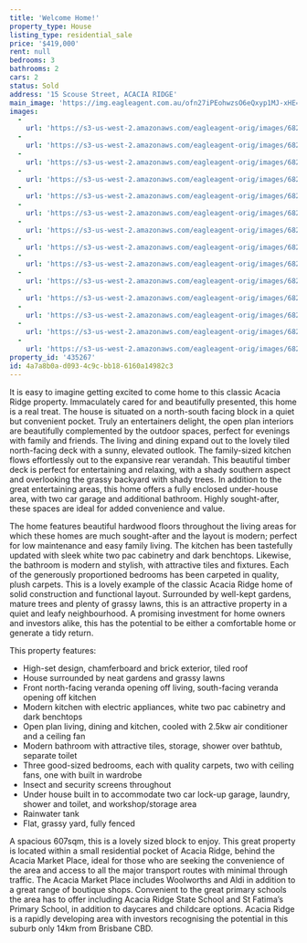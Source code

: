 ```yaml
---
title: 'Welcome Home!'
property_type: House
listing_type: residential_sale
price: '$419,000'
rent: null
bedrooms: 3
bathrooms: 2
cars: 2
status: Sold
address: '15 Scouse Street, ACACIA RIDGE'
main_image: 'https://img.eagleagent.com.au/ofn27iPEohwzsO6eQxyp1MJ-xHE=/1280x854/smart/https://s3-us-west-2.amazonaws.com/eagleagent-orig/images/6822460/130899774-image-M.jpg'
images:
  -
    url: 'https://s3-us-west-2.amazonaws.com/eagleagent-orig/images/6822473/130899774-image-N.jpg'
  -
    url: 'https://s3-us-west-2.amazonaws.com/eagleagent-orig/images/6822472/130899774-image-L.jpg'
  -
    url: 'https://s3-us-west-2.amazonaws.com/eagleagent-orig/images/6822471/130899774-image-K.jpg'
  -
    url: 'https://s3-us-west-2.amazonaws.com/eagleagent-orig/images/6822470/130899774-image-J.jpg'
  -
    url: 'https://s3-us-west-2.amazonaws.com/eagleagent-orig/images/6822469/130899774-image-I.jpg'
  -
    url: 'https://s3-us-west-2.amazonaws.com/eagleagent-orig/images/6822468/130899774-image-H.jpg'
  -
    url: 'https://s3-us-west-2.amazonaws.com/eagleagent-orig/images/6822467/130899774-image-G.jpg'
  -
    url: 'https://s3-us-west-2.amazonaws.com/eagleagent-orig/images/6822466/130899774-image-F.jpg'
  -
    url: 'https://s3-us-west-2.amazonaws.com/eagleagent-orig/images/6822465/130899774-image-E.jpg'
  -
    url: 'https://s3-us-west-2.amazonaws.com/eagleagent-orig/images/6822464/130899774-image-D.jpg'
  -
    url: 'https://s3-us-west-2.amazonaws.com/eagleagent-orig/images/6822463/130899774-image-C.jpg'
  -
    url: 'https://s3-us-west-2.amazonaws.com/eagleagent-orig/images/6822462/130899774-image-B.jpg'
  -
    url: 'https://s3-us-west-2.amazonaws.com/eagleagent-orig/images/6822461/130899774-image-A.jpg'
  -
    url: 'https://s3-us-west-2.amazonaws.com/eagleagent-orig/images/6822460/130899774-image-M.jpg'
property_id: '435267'
id: 4a7a8b0a-d093-4c9c-bb18-6160a14982c3
---
```

It is easy to imagine getting excited to come home to this classic Acacia Ridge property. Immaculately cared for and beautifully presented, this home is a real treat. The house is situated on a north-south facing block in a quiet but convenient pocket. Truly an entertainers delight, the open plan interiors are beautifully complemented by the outdoor spaces, perfect for evenings with family and friends. The living and dining expand out to the lovely tiled north-facing deck with a sunny, elevated outlook. The family-sized kitchen flows effortlessly out to the expansive rear verandah. This beautiful timber deck is perfect for entertaining and relaxing, with a shady southern aspect and overlooking the grassy backyard with shady trees. In addition to the great entertaining areas, this home offers a fully enclosed under-house area, with two car garage and additional bathroom. Highly sought-after, these spaces are ideal for added convenience and value.

The home features beautiful hardwood floors throughout the living areas for which these homes are much sought-after and the layout is modern; perfect for low maintenance and easy family living. The kitchen has been tastefully updated with sleek white two pac cabinetry and dark benchtops. Likewise, the bathroom is modern and stylish, with attractive tiles and fixtures. Each of the generously proportioned bedrooms has been carpeted in quality, plush carpets. This is a lovely example of the classic Acacia Ridge home of solid construction and functional layout. Surrounded by well-kept gardens, mature trees and plenty of grassy lawns, this is an attractive property in a quiet and leafy neighbourhood. A promising investment for home owners and investors alike, this has the potential to be either a comfortable home or generate a tidy return.

This property features:

*  High-set design, chamferboard and brick exterior, tiled roof
*  House surrounded by neat gardens and grassy lawns
*  Front north-facing veranda opening off living, south-facing veranda opening off kitchen
*  Modern kitchen with electric appliances, white two pac cabinetry and dark benchtops
*  Open plan living, dining and kitchen, cooled with 2.5kw air conditioner and a ceiling fan
*  Modern bathroom with attractive tiles, storage, shower over bathtub, separate toilet
*  Three good-sized bedrooms, each with quality carpets, two with ceiling fans, one with built in wardrobe
*  Insect and security screens throughout
*  Under house built in to accommodate two car lock-up garage, laundry, shower and toilet, and workshop/storage area
*  Rainwater tank
*  Flat, grassy yard, fully fenced

A spacious 607sqm, this is a lovely sized block to enjoy. This great property is located within a small residential pocket of Acacia Ridge, behind the Acacia Market Place, ideal for those who are seeking the convenience of the area and access to all the major transport routes with minimal through traffic. The Acacia Market Place includes Woolworths and Aldi in addition to a great range of boutique shops. Convenient to the great primary schools the area has to offer including Acacia Ridge State School and St Fatima’s Primary School, in addition to daycares and childcare options. Acacia Ridge is a rapidly developing area with investors recognising the potential in this suburb only 14km from Brisbane CBD.